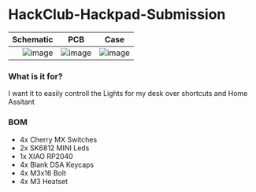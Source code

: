 # HackClub-Hackpad-Submission

Schematic            |  PCB         |   Case
----------------------:|:-------------------------:|:-------------------------:|
![image](https://github.com/user-attachments/assets/8340637a-f826-45e8-b1ac-569f91de53de)    |  ![image](https://github.com/user-attachments/assets/2a5077ab-0517-4344-891c-fc845771dfa2)  | ![image](https://github.com/user-attachments/assets/d2dd07b3-0956-4de7-ba67-d8e82d197aa9)

### What is it for?
I want it to easily controll the Lights for my desk over shortcuts and Home Assitant

### BOM
- 4x Cherry MX Switches
- 2x SK6812 MINI Leds
- 1x XIAO RP2040
- 4x Blank DSA Keycaps
- 4x M3x16 Bolt
- 4x M3 Heatset

